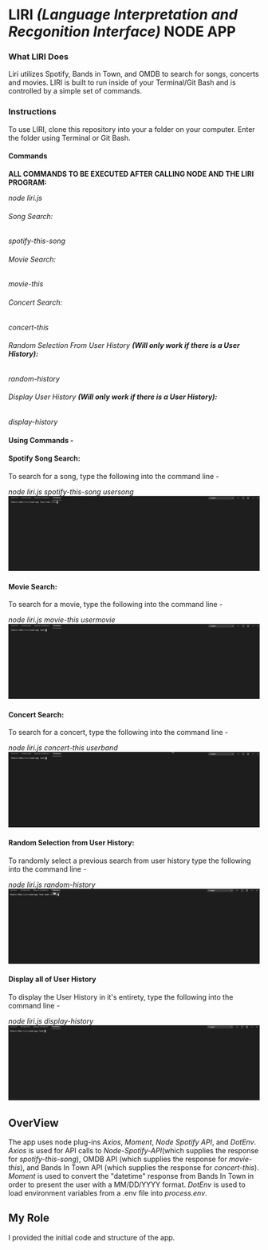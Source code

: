 # **LIRI *(Language Interpretation and Recgonition Interface)* NODE APP** 


### What LIRI Does
Liri utilizes Spotify, Bands in Town, and OMDB to search for songs, concerts and movies. LIRI is built to run inside of your Terminal/Git Bash and is controlled by a simple set of commands. 


### Instructions
To use LIRI, clone this repository into your a folder on your computer. Enter the folder using Terminal or Git Bash. 

#### Commands
**ALL COMMANDS TO BE EXECUTED AFTER CALLING NODE AND THE LIRI PROGRAM:**

*node liri.js*
###### Song Search:
*spotify-this-song*
###### Movie Search:
*movie-this*
###### Concert Search:
*concert-this*
###### Random Selection From User History **(Will only work if there is a User History):**
*random-history*
###### Display User History **(Will only work if there is a User History):**
*display-history*

#### Using Commands - 
#### Spotify Song Search:
To search for a song, type the following into the command line -  

  *node liri.js spotify-this-song usersong*
  ![](songsearch.gif)

#### Movie Search:
To search for a movie, type the following into the command line -

  *node liri.js movie-this usermovie*
  ![](moviesearch.gif)
  
#### Concert Search:
To search for a concert, type the following into the command line - 

  *node liri.js concert-this userband*
  ![](concertsearch.gif)
 
#### Random Selection from User History:
To randomly select a previous search from user history type the following into the command line -

  *node liri.js random-history*
  ![](randomhistory.gif)
 
#### Display all of User History
To display the User History in it's entirety, type the following into the command line - 

  *node liri.js display-history*
  ![](displayhistory.gif)


## OverView
The app uses node plug-ins *Axios*, *Moment*, *Node Spotify API*, and *DotEnv*. *Axios* is used for API calls to *Node-Spotify-API*(which supplies the response for *spotify-this-song*), OMDB API (which supplies the response for *movie-this*), and Bands In Town API (which supplies the response for *concert-this*).
*Moment* is used to convert the "datetime" response from Bands In Town in order to present the user with a MM/DD/YYYY format.
*DotEnv* is used to load environment variables from a .env file into *process.env*.

## My Role
I provided the initial code and structure of the app. 
